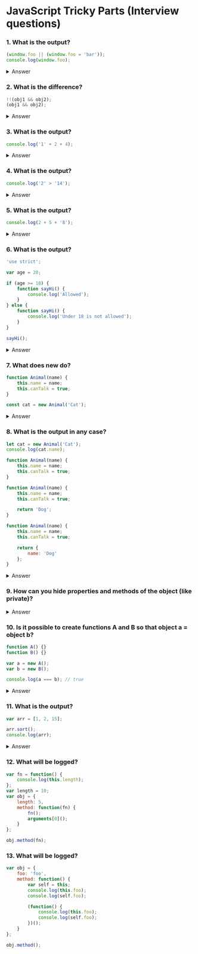 # JavaScript Tricky Parts (Interview questions)

### 1. What is the output?

```JavaScript
(window.foo || (window.foo = 'bar'));
console.log(window.foo);
```

<details>
<summary>Answer</summary>
<p>

`'bar'`

</p>
</details>

### 2. What is the difference?

```JavaScript
!!(obj1 && obj2);
(obj1 && obj2);
```

<details>
<summary>Answer</summary>
<p>

`!!(obj1 && obj2);` returns boolean and `(obj1 && obj2);` returns obj2 (if both objects exist, otherwise reference error)

</p>
</details>

### 3. What is the output?

```JavaScript
console.log('1' + 2 + 4);
```

<details>
<summary>Answer</summary>
<p>

`124`

</p>
</details>

### 4. What is the output?

```JavaScript
console.log('2' > '14');
```

<details>
<summary>Answer</summary>
<p>

`true` string `2` is > string `14`

</p>
</details>

### 5. What is the output?

```JavaScript
console.log(2 + 5 + '8');
```

<details>
<summary>Answer</summary>
<p>

`78`

</p>
</details>

### 6. What is the output?

```JavaScript
'use strict';

var age = 20;

if (age >= 18) {
    function sayHi() {
        console.log('Allowed');
    }
} else {
    function sayHi() {
        console.log('Under 18 is not allowed');
    }
}

sayHi();
```

<details>
<summary>Answer</summary>
<p>

Reference error (`sayHi` is not defined). Without use strict one of the functions (depending on the age).

</p>
</details>

### 7. What does new do?

```JavaScript
function Animal(name) {
    this.name = name;
    this.canTalk = true;
}

const cat = new Animal('Cat');
```

<details>
<summary>Answer</summary>
<p>

```JavaScript
function Animal(name) {
    this = {}; // added by interpreter
    this.name = name;
    this.canTalk = true;
    return this; // added by interpreter
}

const cat = new Animal('Cat');
```

</p>
</details>

### 8. What is the output in any case?

```JavaScript
let cat = new Animal('Cat');
console.log(cat.name);

function Animal(name) {
    this.name = name;
    this.canTalk = true;
}

function Animal(name) {
    this.name = name;
    this.canTalk = true;

    return 'Dog';
}

function Animal(name) {
    this.name = name;
    this.canTalk = true;

    return {
        name: 'Dog'
    };
}
```

<details>
<summary>Answer</summary>
<p>

`1 - Cat; 2 - Cat; 3 - Dog`

</p>
</details>

### 9. How can you hide properties and methods of the object (like private)?

<details>
<summary>Answer</summary>
<p>

```JavaScript
function Animal(name) {
    var privateMethod = (text) => {
        console.log(text);
    };

    this.sayHi = (name) => {
        privateMethod(`Hello ${name}`)
    };

    this.name = name;
    this.canTalk = true;
}
```

</p>
</details>

### 10. Is it possible to create functions A and B so that object a = object b?

```JavaScript
function A() {}
function B() {}

var a = new A();
var b = new B();

console.log(a === b); // true
```

<details>
<summary>Answer</summary>
<p>

```JavaScript
var animal = {
    name: 'Cat'
};

function A() {
    // some code
    return animal;
}
function B() {
    // some code
    return animal;
}

var a = new A();
var b = new B();

console.log(a === b); // true
```

</p>
</details>

### 11. What is the output?

```JavaScript
var arr = [1, 2, 15];

arr.sort();
console.log(arr);
```

<details>
<summary>Answer</summary>
<p>

`[1, 15, 2]`

</p>
</details>

### 12. What will be logged?
```JavaScript
var fn = function() {
    console.log(this.length);
};
var length = 10;
var obj = {
    length: 5,
    method: function(fn) {
        fn();
        arguments[0]();
    }
};

obj.method(fn);
```

### 13. What will be logged?
```JavaScript
var obj = {
    foo: 'foo',
    method: function() {
        var self = this;
        console.log(this.foo);
        console.log(self.foo);

        (function() {
            console.log(this.foo);
            console.log(self.foo);
        })();
    }
};

obj.method();
```